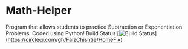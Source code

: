 # Math-Helper
Program that allows students to practice Subtraction or Exponentiation Problems. Coded using Python!
Build Status
[![Build Status](https://circleci.com/gh/FaizChishtie/HomeFix.png?branch=master)]
(https://circleci.com/gh/FaizChishtie/HomeFix)
